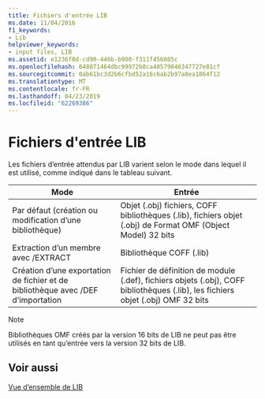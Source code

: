 ```yaml
---
title: Fichiers d'entrée LIB
ms.date: 11/04/2016
f1_keywords:
- Lib
helpviewer_keywords:
- input files, LIB
ms.assetid: e1236f0d-cd90-446b-b900-f311f456085c
ms.openlocfilehash: 648871464dbc99972b8ca40579046347727e81cf
ms.sourcegitcommit: 0ab61bc3d2b6cfbd52a16c6ab2b97a8ea1864f12
ms.translationtype: MT
ms.contentlocale: fr-FR
ms.lasthandoff: 04/23/2019
ms.locfileid: "62269386"
---
```

# <a name="lib-input-files"></a>Fichiers d'entrée LIB

Les fichiers d’entrée attendus par LIB varient selon le mode dans lequel il est utilisé, comme indiqué dans le tableau suivant.

|Mode|Entrée|
|----------|-----------|
|Par défaut (création ou modification d’une bibliothèque)|Objet (.obj) fichiers, COFF bibliothèques (.lib), fichiers objet (.obj) de Format OMF (Object Model) 32 bits|
|Extraction d’un membre avec /EXTRACT|Bibliothèque COFF (.lib)|
|Création d’une exportation de fichier et de bibliothèque avec /DEF d’importation|Fichier de définition de module (.def), fichiers objets (.obj), COFF bibliothèques (.lib), les fichiers objet (.obj) OMF 32 bits|

> [!NOTE]
>  Bibliothèques OMF créés par la version 16 bits de LIB ne peut pas être utilisés en tant qu’entrée vers la version 32 bits de LIB.

## <a name="see-also"></a>Voir aussi

[Vue d’ensemble de LIB](overview-of-lib.md)
